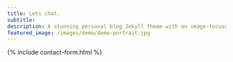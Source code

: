 ```yaml
---
title: Lets chat.
subtitle: 
description: A stunning personal blog Jekyll theme with an image-focused design.
featured_image: /images/demo/demo-portrait.jpg
---
```


{% include contact-form.html %}
